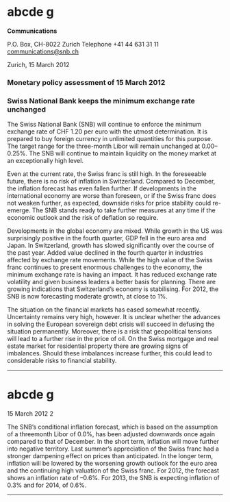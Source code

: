 # abcde g

**Communications**


P.O. Box, CH-8022 Zurich
Telephone +41 44 631 31 11
communications@snb.ch

Zurich, 15 March 2012

### Monetary policy assessment of 15 March 2012


### Swiss National Bank keeps the minimum exchange rate unchanged

The Swiss National Bank (SNB) will continue to enforce the minimum exchange rate of
CHF 1.20 per euro with the utmost determination. It is prepared to buy foreign currency in
unlimited quantities for this purpose. The target range for the three-month Libor will
remain unchanged at 0.00–0.25%. The SNB will continue to maintain liquidity on the
money market at an exceptionally high level.

Even at the current rate, the Swiss franc is still high. In the foreseeable future, there is no
risk of inflation in Switzerland. Compared to December, the inflation forecast has even
fallen further. If developments in the international economy are worse than foreseen, or if
the Swiss franc does not weaken further, as expected, downside risks for price stability
could re-emerge. The SNB stands ready to take further measures at any time if the
economic outlook and the risk of deflation so require.

Developments in the global economy are mixed. While growth in the US was surprisingly
positive in the fourth quarter, GDP fell in the euro area and Japan. In Switzerland, growth
has slowed significantly over the course of the past year. Added value declined in the
fourth quarter in industries affected by exchange rate movements. While the high value of
the Swiss franc continues to present enormous challenges to the economy, the minimum
exchange rate is having an impact. It has reduced exchange rate volatility and given
business leaders a better basis for planning. There are growing indications that
Switzerland’s economy is stabilising. For 2012, the SNB is now forecasting moderate
growth, at close to 1%.

The situation on the financial markets has eased somewhat recently. Uncertainty remains
very high, however. It is unclear whether the advances in solving the European sovereign
debt crisis will succeed in defusing the situation permanently. Moreover, there is a risk
that geopolitical tensions will lead to a further rise in the price of oil. On the Swiss
mortgage and real estate market for residential property there are growing signs of
imbalances. Should these imbalances increase further, this could lead to considerable risks
to financial stability.


-----

# abcde g

15 March 2012 2


The SNB’s conditional inflation forecast, which is based on the assumption of a threemonth Libor of 0.0%, has been adjusted downwards once again compared to that of
December. In the short term, inflation will move further into negative territory. Last
summer’s appreciation of the Swiss franc had a stronger dampening effect on prices than
anticipated. In the longer term, inflation will be lowered by the worsening growth outlook
for the euro area and the continuing high valuation of the Swiss franc. For 2012, the
forecast shows an inflation rate of –0.6%. For 2013, the SNB is expecting inflation of
0.3% and for 2014, of 0.6%.


-----

